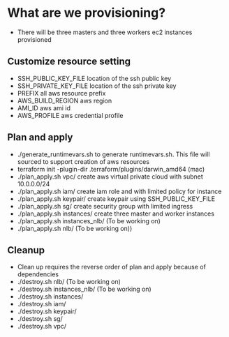 # What are we provisioning?
- There will be three masters and three workers ec2 instances provisioned

## Customize resource setting
- SSH_PUBLIC_KEY_FILE location of the ssh public key
- SSH_PRIVATE_KEY_FILE location of the ssh private key
- PREFIX all aws resource prefix
- AWS_BUILD_REGION aws region
- AMI_ID aws ami id
- AWS_PROFILE aws credential profile

## Plan and apply

- ./generate_runtimevars.sh to generate runtimevars.sh. This file will sourced to support creation of aws resources
- terraform init -plugin-dir .terraform/plugins/darwin_amd64 (mac)
- ./plan_apply.sh vpc/  create aws virtual private cloud with subnet 10.0.0.0/24
- ./plan_apply.sh iam/  create iam role and with limited policy for instance
- ./plan_apply.sh keypair/ create keypair using SSH_PUBLIC_KEY_FILE
- ./plan_apply.sh sg/ create security group with limited ingress
- ./plan_apply.sh instances/ create three master and worker instances
- ./plan_apply.sh instances_nlb/ (To be working on)
- ./plan_apply.sh nlb/ (To be working on))


## Cleanup
- Clean up requires the reverse order of plan and apply because of dependencies
- ./destroy.sh nlb/ (To be working on)
- ./destroy.sh instances_nlb/ (To be working on)
- ./destroy.sh instances/
- ./destroy.sh iam/
- ./destroy.sh keypair/
- ./destroy.sh sg/
- ./destroy.sh vpc/








